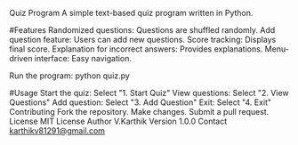 Quiz Program
A simple text-based quiz program written in Python.

#Features
Randomized questions: Questions are shuffled randomly.
Add question feature: Users can add new questions.
Score tracking: Displays final score.
Explanation for incorrect answers: Provides explanations.
Menu-driven interface: Easy navigation.

Run the program: python quiz.py

#Usage
Start the quiz: Select "1. Start Quiz"
View questions: Select "2. View Questions"
Add question: Select "3. Add Question"
Exit: Select "4. Exit"
Contributing
Fork the repository.
Make changes.
Submit a pull request.
License
MIT License
Author V.Karthik 
Version  1.0.0
Contact  karthikv81291@gmail.com
